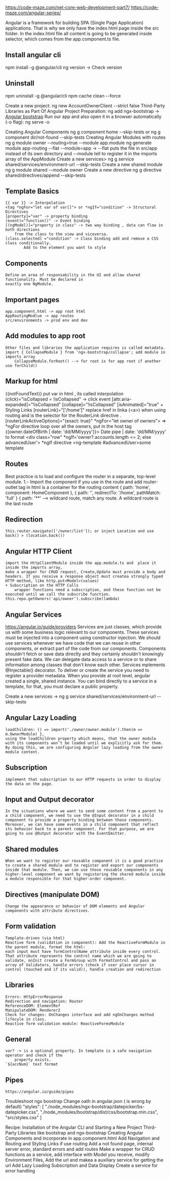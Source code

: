 https://code-maze.com/net-core-web-development-part7/
https://code-maze.com/angular-series/

Angular is a framework for building SPA (Single Page Application) applications. 
That is why we only have the index.html page inside the src folder. In the index.html file all content is going to be generated inside <app-root></app-root> selector, which comes from the app.component.ts file.

## Install angular cli
npm install -g @angular/cli
ng version -> Check version
## Uninstall
npm uninstall -g @angular/cli
npm cache clean --force

Create a new project: ng new AccountOwnerClient --strict false
Third-Party Libraries as Part Of Angular Project Preparation:
    ng add ngx-bootstrap  -> [Angular bootstrap](https://valor-software.com/ngx-bootstrap/#/components/datepicker?tab=overview)
Run our app and also open it in a browser automatically (-o flag): ng serve -o

Creating Angular Components
    ng g component home --skip-tests or ng g component dir/not-found --skip-tests
Creating Angular Modules with routes
    ng g module owner --routing=true --module app.module
    ng generate module app-routing --flat --module=app -> --flat puts the file 
        in src/app instead of its own directory and --module tell to register it in the imports array of the AppModule
Create a new services>
    ng g service shared/services/environment-url --skip-tests
Create a new shared module
    ng g module shared --module owner
Create a new directive
    ng g directive shared/directives/append --skip-tests

## Template Basics
    {{ var }} -> Interpolation
    <tag *ngFor="let var of var[]"> or *ngIf="condition" -> Structural Directives
    [property]="var" -> property binding
    (event)="function()" -> Event binding
    [(ngModel)]="property in class" -> two way binding , data can flow in both directions 
        from the class to the view and viceversa.
    [class.selected] ="condition" -> Class binding add and remove a CSS class conditionally. 
            Add to the element you want to style


## Components
    Define an area of responsability in the UI and allow shared functionality. Must be declared in
    exactly one NgModule.
## Important pages
    app.component.html -> app root html
    AppRoutingModlue -> app routes
    src/environments -> prod env and dev

## Add modules to app root
    Other files and libraries the application requires is called metadata.
    import { CollapseModule } from 'ngx-bootstrap/collapse'; add module in imports array
        CollapseModule.forRoot() --> for root is for app root if another use forChild()
## Markup for html  
 {{notFoundText}} put var in html , its called interpolation
 (click)="isCollapsed = !isCollapsed" -> click event
 [attr.aria-expanded]="!isCollapsed"
 [collapse]="!isCollapsed" [isAnimated]="true"
    + Styling Links
        [routerLink]="['/home']" replace href in linka (\<a\>) when using routing and
            is the selector for the RouterLink directive .
        [routerLinkActiveOptions]="{exact: true}"
    *ngFor="let owner of owners"> => *ngFor directive loop over all the owners, put in the host tag
    <td>{{owner.dateOfBirth | date: 'dd/MM/yyyy'}}</td>>  Date pipe | date: 'dd/MM/yyyy' to format
    <div class="row" *ngIf='owner?.accounts.length <= 2; else advancedUser'> *ngIf directive
        <ng-template #advancedUser>some template <ng-template>

## Routes
Best practice is to load and configure the router in a separate, top-level module.
    1.- Import the component if you use in the route 
        and add router-outlet tag in html is a container for the routing content
  { path: 'home', component: HomeComponent }, 
  { path: '', redirectTo: '/home', pathMatch: 'full' }
  { path: '**' --> wildcard route, match any route. A wildcard route is the last route

## Redirection
    this.router.navigate(['/owner/list']); or inject Location and use back() > (location.back())

## Angular HTTP Client
    import the HttpClientModule inside the app.module.ts and  place it inside the imports array,
    make a wrapper for CRUD request, Create,Update must provide a body and headers. If you receive a response object must createa strongly typed HTTP method, like http.put<Model>(values)
    + Subscription on the HTTP Calls
        wrapper functions need a subscription, and these function not be executed until we call the subscribe function.   this.repo.getOwners('api/owner').subscribe(lambda)

## Angular Services
https://angular.io/guide/providers
Services are just classes, which provide us with some business logic relevant to our components. These services must be injected into a component using constructor injection.
We should use services whenever we have code that we can reuse in other components, or extract part of the code from our components.
Components shouldn't fetch or save data directly and they certainly shouldn't knowingly present fake data.
We can delegate data access to a service or to share information among classes that don't know each other.
Services mplements @Injectable() decorator. To deliver or create the service you need to register a provider
metadata. When you provide at root level, angular created a single, shared instance.
You can bind directly to a service in a template, for that, you must declare a public property.

Create a new services -> ng g service shared/services/environment-url --skip-tests

## Angular Lazy Loading
    loadChildren: () => import('./owner/owner.module').then(m => m.OwnerModule) },
    using the loadChildren property which means, that the owner module with its components won’t be loaded until we explicitly ask for them. By doing this, we are configuring Angular lazy loading from the owner module content.
## Subscription
    implement that subscription to our HTTP requests in order to display the data on the page.

## Input and Output decorator
    In the situations where we want to send some content from a parent to a child component, we need to use the @Input decorator in a child component to provide a property binding between those components. Moreover, we can have some events in a child component that reflect its behavior back to a parent component. For that purpose, we are going to use @Output decorator with the EventEmitter.

## Shared modules
    When we want to register our reusable component it is a good practice to create a shared module and to register and export our components inside that module. Then, we can use those reusable components in any higher-level component we want by registering the shared module inside a module responsible for that higher-order component.
## Directives (manipulate DOM)
    Change the appearance or behavior of DOM elements and Angular components with attribute directives.

## Form validation
    Template-driven (via html)
    Reactive form (validation in component): Add the ReactiveFormModule in the parent module, format the html:
    each input must have formControlName attribute inside every control. That attribute represents the control name which we are going to validate, onInit create a FormGroup with FormatControl and pass an array of Validators, handle errors (check if user place cursor in control (touched and if its valid)), handle creation and redirection


## Libraries
    Errors: HttpErrorResponse
    Redirection and navigation: Router
    ReferenceDOM: ElementRef
    ManipulateDOM: Renderer2
    Check for changes: OnChanges interface and add ngOnChanges method lifecyle in class.
    Reactive form validation module: ReactiveFormsModule 

## General
    var? -> is a optional property. In template is a safe navigation operator and check if the 
        property exists.
    `${accNum}` text format

## Pipes
    https://angular.io/guide/pipes

Troubleshoot ngx boostrap
Change oath in angular.json ( is wrong by default)
"styles": [
  "./node_modules/ngx-bootstrap/datepicker/bs-datepicker.css",
  "./node_modules/bootstrap/dist/css/bootstrap.min.css",
  "src/styles.css"
]

Recipe: 
Installation of the Angular CLI and Starting a New Project
Third-Party Libraries like bootstrap and ngx-bootstrap
Creating Angular Components and incorporate in app.component.html
Add Navigation and Routing and Styling Links if use routing
Add a not found page, internal server error, standard errors and add routes
Make a wrapper for CRUD functions as a service, add interface with Model you receive,
     modify Environment Files, Add the url and makea a auxiliary service for getting the url
Add Lazy Loading
Subscription and Data Display
Create a service for error handling